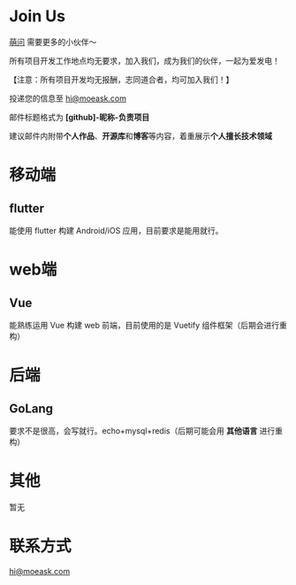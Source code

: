 # Join Us

[萌问](https://www.moeask.com/) 需要更多的小伙伴～

所有项目开发工作地点均无要求，加入我们，成为我们的伙伴，一起为爱发电！

【注意：所有项目开发均无报酬，志同道合者，均可加入我们！】

投递您的信息至 [hi@moeask.com](mailto:hi@moeask.com)

邮件标题格式为 **[github]-昵称-负责项目**

建议邮件内附带**个人作品**、**开源库**和**博客**等内容，着重展示**个人擅长技术领域**

# 移动端

## flutter

能使用 flutter 构建 Android/iOS 应用，目前要求是能用就行。

# web端

## Vue

能熟练运用 Vue 构建 web 前端，目前使用的是 Vuetify 组件框架（后期会进行重构）

# 后端

## GoLang

要求不是很高，会写就行。echo+mysql+redis（后期可能会用 **其他语言** 进行重构）

# 其他

暂无

# 联系方式

[hi@moeask.com](mailto:hi@moeask.com)
